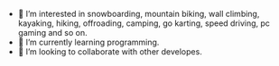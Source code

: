 - 👀 I’m interested in snowboarding, mountain biking, wall climbing, kayaking, hiking, offroading, camping, go karting, speed driving, pc gaming and so on.
- 🌱 I’m currently learning programming.
- 💞️ I’m looking to collaborate with other developes.

<!---
Slafko/Slafko is a ✨ special ✨ repository because its `README.md` (this file) appears on your GitHub profile.
You can click the Preview link to take a look at your changes.
--->
